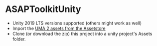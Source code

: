 # ASAPToolkitUnity

- Unity 2019 LTS versions supported (others might work as well)
- Import the [UMA 2 assets from the Assetstore](https://assetstore.unity.com/packages/3d/characters/uma-2-unity-multipurpose-avatar-35611)
- Clone (or download the zip) this project into a unity project's Assets folder.

